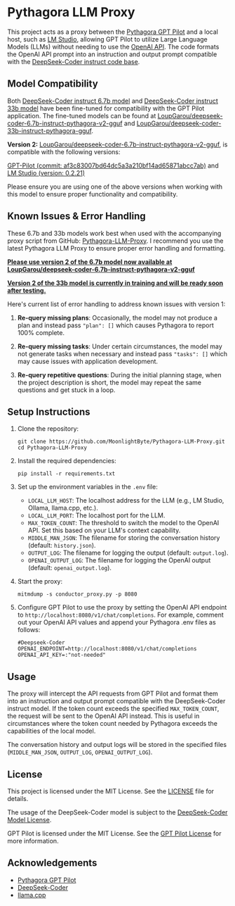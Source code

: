 # Pythagora LLM Proxy

This project acts as a proxy between the [Pythagora GPT Pilot](https://github.com/Pythagora-io/gpt-pilot) and a local host, such as [LM Studio](https://lmstudio.ai), allowing GPT Pilot to utilize Large Language Models (LLMs) without needing to use the [OpenAI API](https://openai.com/). The code formats the OpenAI API prompt into an instruction and output prompt compatible with the [DeepSeek-Coder instruct code base](https://huggingface.co/deepseek-ai/deepseek-coder-6.7b-instruct).

## Model Compatibility

Both [DeepSeek-Coder instruct 6.7b model](https://huggingface.co/deepseek-ai/deepseek-coder-6.7b-instruct) and [DeepSeek-Coder instruct 33b model](https://huggingface.co/deepseek-ai/deepseek-coder-33b-instruct) have been fine-tuned for compatibility with the GPT Pilot application. The fine-tuned models can be found at [LoupGarou/deepseek-coder-6.7b-instruct-pythagora-v2-gguf](https://huggingface.co/LoupGarou/deepseek-coder-6.7b-instruct-pythagora-v2-gguf) and [LoupGarou/deepseek-coder-33b-instruct-pythagora-gguf](https://huggingface.co/LoupGarou/deepseek-coder-33b-instruct-pythagora-gguf).

**Version 2:** [LoupGarou/deepseek-coder-6.7b-instruct-pythagora-v2-gguf](https://huggingface.co/LoupGarou/deepseek-coder-6.7b-instruct-pythagora-v2-gguf), is compatible with the following versions:

[GPT-Pilot (commit: af3c83007bd64dc5a3a210bf14ad65871abcc7ab)](https://github.com/Pythagora-io/gpt-pilot/tree/af3c83007bd64dc5a3a210bf14ad65871abcc7ab) and 
[LM Studio (version: 0.2.21)](https://releases.lmstudio.ai/windows/0.2.21/c/latest/LM-Studio-0.2.21-Setup.exe)

Please ensure you are using one of the above versions when working with this model to ensure proper functionality and compatibility.

## Known Issues & Error Handling

These 6.7b and 33b models work best when used with the accompanying proxy script from GitHub: [Pythagora-LLM-Proxy](https://github.com/MoonlightByte/Pythagora-LLM-Proxy). I recommend you use the latest Pythagora LLM Proxy to ensure proper error handling and formatting.

<u><b>Please use version 2 of the 6.7b model now available at [LoupGarou/deepseek-coder-6.7b-instruct-pythagora-v2-gguf](https://huggingface.co/LoupGarou/deepseek-coder-6.7b-instruct-pythagora-v2-gguf)</b></u>

<u><b>Version 2 of the 33b model is currently in training and will be ready soon after testing.</b></u>

Here's current list of error handling to address known issues with version 1:

1. **Re-query missing plans**: Occasionally, the model may not produce a plan and instead pass `"plan": []` which causes Pythagora to report 100% complete.

2. **Re-query missing tasks**: Under certain circumstances, the model may not generate tasks when necessary and instead pass `"tasks": []` which may cause issues with application development.

3. **Re-query repetitive questions**: During the initial planning stage, when the project description is short, the model may repeat the same questions and get stuck in a loop.

## Setup Instructions

1. Clone the repository:
   ```
   git clone https://github.com/MoonlightByte/Pythagora-LLM-Proxy.git
   cd Pythagora-LLM-Proxy
   ```

2. Install the required dependencies:
   ```
   pip install -r requirements.txt
   ```

3. Set up the environment variables in the `.env` file:
   - `LOCAL_LLM_HOST`: The localhost address for the LLM (e.g., LM Studio, Ollama, llama.cpp, etc.).
   - `LOCAL_LLM_PORT`: The localhost port for the LLM.
   - `MAX_TOKEN_COUNT`: The threshold to switch the model to the OpenAI API. Set this based on your LLM's context capability.
   - `MIDDLE_MAN_JSON`: The filename for storing the conversation history (default: `history.json`).
   - `OUTPUT_LOG`: The filename for logging the output (default: `output.log`).
   - `OPENAI_OUTPUT_LOG`: The filename for logging the OpenAI output (default: `openai_output.log`).

4. Start the proxy:
   ```
   mitmdump -s conductor_proxy.py -p 8080
   ```

5. Configure GPT Pilot to use the proxy by setting the OpenAI API endpoint to `http://localhost:8080/v1/chat/completions`. For example, comment out your OpenAI API values and append your Pythagora .env files as follows:
   ```
   #Deepseek-Coder
   OPENAI_ENDPOINT=http://localhost:8080/v1/chat/completions
   OPENAI_API_KEY=:"not-needed"
   ```

## Usage

The proxy will intercept the API requests from GPT Pilot and format them into an instruction and output prompt compatible with the DeepSeek-Coder instruct model. If the token count exceeds the specified `MAX_TOKEN_COUNT`, the request will be sent to the OpenAI API instead. This is useful in circumstances where the token count needed by Pythagora exceeds the capabilities of the local model.

The conversation history and output logs will be stored in the specified files (`MIDDLE_MAN_JSON`, `OUTPUT_LOG`, `OPENAI_OUTPUT_LOG`).

## License

This project is licensed under the MIT License. See the [LICENSE](LICENSE) file for details.

The usage of the DeepSeek-Coder model is subject to the [DeepSeek-Coder Model License](https://github.com/deepseek-ai/deepseek-coder/blob/main/LICENSE-MODEL).

GPT Pilot is licensed under the MIT License. See the [GPT Pilot License](https://github.com/Pythagora-io/gpt-pilot/blob/main/LICENSE) for more information.

## Acknowledgements

- [Pythagora GPT Pilot](https://github.com/Pythagora-io/pythagora)
- [DeepSeek-Coder](https://github.com/deepseek-ai/deepseek-coder)
- [llama.cpp](https://github.com/ggerganov/llama.cpp)
